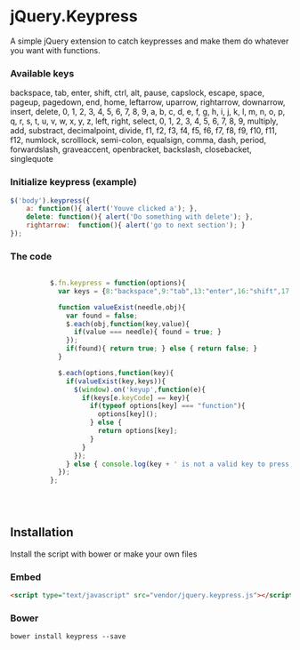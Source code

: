 # jQuery.Keypress

A simple jQuery extension to catch keypresses and make them do whatever you want with functions.

### Available keys

 backspace, tab, enter, shift, ctrl, alt, pause, capslock, escape, space, pageup, pagedown, end, home, leftarrow, uparrow, rightarrow, downarrow, insert, delete, 0, 1, 2, 3, 4, 5, 6, 7, 8, 9, a, b, c, d, e, f, g, h, i, j, k, l, m, n, o, p, q, r, s, t, u, v, w, x, y, z, left, right, select, 0, 1, 2, 3, 4, 5, 6, 7, 8, 9, multiply, add, substract, decimalpoint, divide, f1, f2, f3, f4, f5, f6, f7, f8, f9, f10, f11, f12, numlock, scrolllock, semi-colon, equalsign, comma, dash, period, forwardslash, graveaccent, openbracket, backslash, closebacket, singlequote


### Initialize keypress (example)

```javascript
$('body').keypress({
	a: function(){ alert('Youve clicked a'); },
	delete: function(){ alert('Do something with delete'); },
	rightarrow:  function(){ alert('go to next section'); }
});
```

### The code

```javascript
        
          $.fn.keypress = function(options){
            var keys = {8:"backspace",9:"tab",13:"enter",16:"shift",17:"ctrl",18:"alt",19:"pause",20:"capslock",27:"escape",32:"space",33:"pageup",34:"pagedown",35:"end",36:"home",37:"leftarrow",38:"uparrow",39:"rightarrow",40:"downarrow",45:"insert",46:"delete",48:"0",49:"1",50:"2",51:"3",52:"4",53:"5",54:"6",55:"7",56:"8",57:"9",65:"a",66:"b",67:"c",68:"d",69:"e",70:"f",71:"g",72:"h",73:"i",74:"j",75:"k",76:"l",77:"m",78:"n",79:"o",80:"p",81:"q",82:"r",83:"s",84:"t",85:"u",86:"v",87:"w",88:"x",89:"y",90:"z",91:"left",92:"right",93:"select",96:"0",97:"1",98:"2",99:"3",100:"4",101:"5",102:"6",103:"7",104:"8",105:"9",106:"multiply",107:"add",109:"substract",110:"decimalpoint",111:"divide",112:"f1",113:"f2",114:"f3",115:"f4",116:"f5",117:"f6",118:"f7",119:"f8",120:"f9",121:"f10",122:"f11",123:"f12",144:"numlock",145:"scrolllock",186:"semi-colon",187:"equalsign",188:"comma",189:"dash",190:"period",191:"forwardslash",192:"graveaccent",219:"openbracket",220:"backslash",221:"closebacket",222:"singlequote"};

            function valueExist(needle,obj){
              var found = false;
              $.each(obj,function(key,value){
                if(value === needle){ found = true; }
              });
              if(found){ return true; } else { return false; }
            }

            $.each(options,function(key){
              if(valueExist(key,keys)){
                $(window).on('keyup',function(e){
                  if(keys[e.keyCode] == key){
                    if(typeof options[key] === "function"){
                      options[key]();
                    } else {
                      return options[key];
                    }
                  }
                });
              } else { console.log(key + ' is not a valid key to press'); }
            });
          };

        
      
```

Installation
------------

Install the script with bower or make your own files

### Embed

```html
<script type="text/javascript" src="vendor/jquery.keypress.js"></script>
```

### Bower

```
bower install keypress --save
```